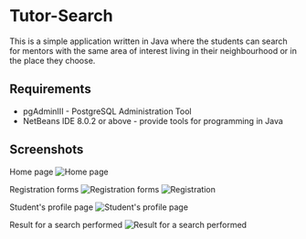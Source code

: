 # Tutor-Search

This is a simple application written in Java where the students can search for mentors with the same area of interest living in their neighbourhood or in the place they choose.

Requirements
--------------

- pgAdminIII - PostgreSQL Administration Tool
- NetBeans IDE 8.0.2 or above - provide tools for programming in Java

Screenshots
-----------
Home page
![Home page](https://captanu.files.wordpress.com/2015/05/homepage.png)

Registration forms
![Registration forms](https://captanu.files.wordpress.com/2015/05/student_registration.png) 
![Registration](https://captanu.files.wordpress.com/2015/05/mentor_registration.png "Registration forms")

Student's profile page
![Student's profile page](https://captanu.files.wordpress.com/2015/05/student_profile.png "Student's profile page")

Result for a search performed
![Result for a search performed](https://captanu.files.wordpress.com/2015/05/search_result.png "Result for a search performed")
